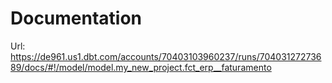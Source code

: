 # Documentation 
Url: https://de961.us1.dbt.com/accounts/70403103960237/runs/70403127273689/docs/#!/model/model.my_new_project.fct_erp__faturamento
